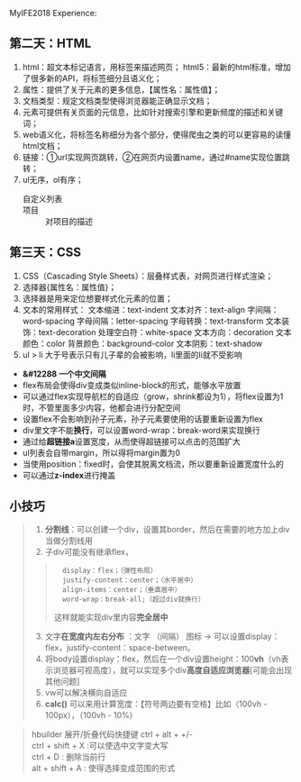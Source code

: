  MyIFE2018 Experience:
 ## 第二天：HTML
   1. html：超文本标记语言，用标签来描述网页；
     html5：最新的html标准，增加了很多新的API，将标签细分且语义化；
   2. 属性：提供了关于元素的更多信息，【属性名：属性值】；
   3. 文档类型：规定文档类型使得浏览器能正确显示文档；
   4. <meta> 元素可提供有关页面的元信息，比如针对搜索引擎和更新频度的描述和关键词；
   5. web语义化，将标签名称细分为各个部分，使得爬虫之类的可以更容易的读懂html文档；
   6. 链接<a href=""></a>：①url实现网页跳转，②在网页内设置name，通过#name实现位置跳转；
   7. ul无序，ol有序；
      <dl>自定义列表
       <dt>项目</dt>
       <dd>对项目的描述</dd>
      </dl>
    
## 第三天：CSS 
   1. CSS（Cascading Style Sheets）：层叠样式表，对网页进行样式渲染；
   2. 选择器{属性名：属性值}；
   3. 选择器是用来定位想要样式化元素的位置；
   4. 文本的常用样式：
       文本缩进：text-indent
       文本对齐：text-align
       字间隔：word-spacing
       字母间隔：letter-spacing
       字母转换：text-transform
       文本装饰：text-decoration
       处理空白符：white-space
       文本方向：decoration
       文本颜色：color
       背景颜色：background-color
       文本阴影：text-shadow
   5. ul > li 大于号表示只有儿子辈的会被影响，li里面的li就不受影响
       
- **&#12288 一个中文间隔**
- flex布局会使得div变成类似inline-block的形式，能够水平放置
- 可以通过flex实现导航栏的自适应（grow，shrink都设为1），将flex设置为1时，不管里面多少内容，他都会进行分配空间
- 设置flex不会影响到孙子元素，孙子元素要使用的话要重新设置为flex
- div里文字不能**换行**，可以设置word-wrap：break-word来实现换行
- 通过给**超链接a**设置宽度，从而使得超链接可以点击的范围扩大
- ul列表会自带margin，所以得将margin置为0
- 当使用position：fixed时，会使其脱离文档流，所以要重新设置宽度什么的
- 可以通过**z-index**进行掩盖

## 小技巧
> 1. **分割线**：可以创建一个div，设置其border，然后在需要的地方加上div当做分割线用
> 2. 子div可能没有继承flex，
>>       display：flex；（弹性布局）
>>       justify-content：center；（水平居中）
>>       align-items：center；（垂直居中）
>>       word-wrap：break-all;（超过div就换行）
>>  这样就能实现div里内容**完全居中**
> 3. 文字**在宽度内左右分布** ：文字 （间隔） 图标 → 可以设置display：flex，justify-content：space-between。
> 4. 将body设置display：flex，然后在一个div设置height：100**vh**（vh表示浏览器可视高度），就可以实现多个div**高度自适应浏览器**[可能会出现其他问题]
> 5. vw可以解决横向自适应
> 6. **calc()** 可以来用计算宽度：【符号两边要有空格】比如（100vh - 100px），（100vh - 10%） 

> hbuilder 展开/折叠代码快捷键 ctrl + alt + +/-   
> ctrl + shift + X :可以使选中文字变大写  
> ctrl + D : 删除当前行  
> alt + shift + A : 使得选择变成范围的形式  
